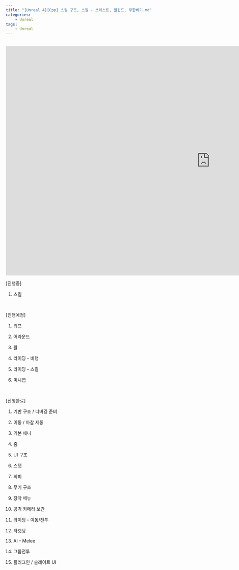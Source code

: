 ```yaml
---
title: "[Unreal 4][Cpp] 스킬 구조, 스킬 - 쓰러스트, 훨윈드, 무한베기.md"
categories:
    - Unreal
tags:
    - Unreal
---
```


<br>
<iframe width="1280" height="720" src="https://www.youtube.com/embed/9w2ziAWhtto" title="YouTube video player" frameborder="0" allow="accelerometer; autoplay; clipboard-write; encrypted-media; gyroscope; picture-in-picture" allowfullscreen></iframe>

<br>

[진행중]

1. 스킬

​

[진행예정] 

1. 워프

2. 어라운드

3. 활

4. 라이딩 - 비행

5. 라이딩 - 스킬

6. 미니맵

​

[진행완료]

1. 기반 구조 / 디버깅 준비

2. 이동 / 마찰 제동

3. 기본 애니

4. 줌

5. UI 구조

6. 스탯

7. 회피

8. 무기 구조

9. 장착 메뉴

10. 공격 카메라 보간

11. 라이딩 - 이동/전투

12. 타겟팅

13. AI - Melee

14. 그룹전투

15. 플러그인 / 슬레이트 UI
